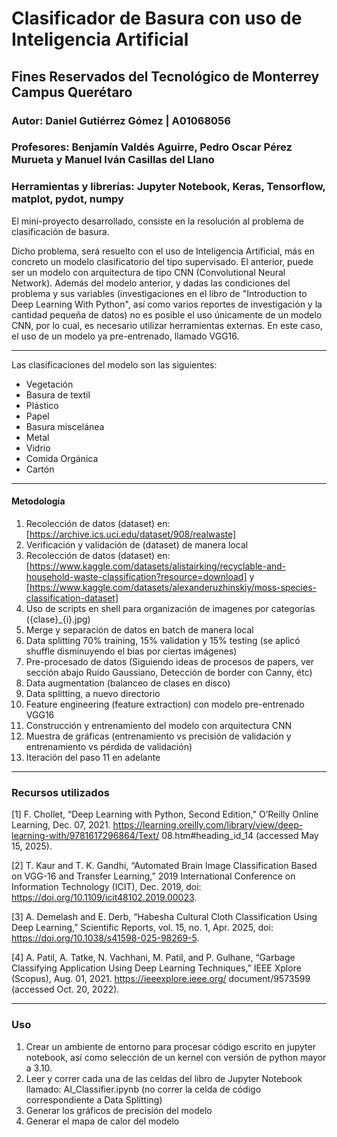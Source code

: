 # Clasificador de Basura con uso de Inteligencia Artificial
## Fines Reservados del Tecnológico de Monterrey Campus Querétaro

### Autor: Daniel Gutiérrez Gómez | A01068056
### Profesores: Benjamín Valdés Aguirre, Pedro Oscar Pérez Murueta y Manuel Iván Casillas del Llano
### Herramientas y librerías: Jupyter Notebook, Keras, Tensorflow, matplot, pydot, numpy

El mini-proyecto desarrollado, consiste en la resolución al problema de clasificación de basura.

Dicho problema, será resuelto con el uso de Inteligencia Artificial, más en concreto un modelo clasificatorio del tipo supervisado.
El anterior, puede ser un modelo con arquitectura de tipo CNN (Convolutional Neural Network). Además del modelo anterior, y dadas
las condiciones del problema y sus variables (investigaciones en el libro de "Introduction to Deep Learning With Python", así como varios reportes de investigación y la cantidad pequeña de datos)
no es posible el uso únicamente de un modelo CNN, por lo cual, es necesario utilizar herramientas externas. En este caso, el uso de un modelo ya pre-entrenado, llamado VGG16.

---
Las clasificaciones del modelo son las siguientes:
* Vegetación
* Basura de textil
* Plástico
* Papel
* Basura miscelánea
* Metal
* Vidrio
* Comida Orgánica
* Cartón

---
#### Metodología
1. Recolección de datos (dataset) en: [https://archive.ics.uci.edu/dataset/908/realwaste]
2. Verificación y validación de (dataset) de manera local
3. Recolección de datos (dataset) en: [https://www.kaggle.com/datasets/alistairking/recyclable-and-household-waste-classification?resource=download] y [https://www.kaggle.com/datasets/alexanderuzhinskiy/moss-species-classification-dataset]
4. Uso de scripts en shell para organización de imagenes por categorías ({clase}_{i}.jpg)
5. Merge y separación de datos en batch de manera local
6. Data splitting 70% training, 15% validation y 15% testing (se aplicó shuffle disminuyendo el bias por ciertas imágenes)
7. Pre-procesado de datos (Siguiendo ideas de procesos de papers, ver sección abajo Ruido Gaussiano, Detección de border con Canny, étc)
8. Data augmentation (balanceo de clases en disco)
9. Data splitting, a nuevo directorio
10. Feature engineering (feature extraction) con modelo pre-entrenado VGG16
11. Construcción y entrenamiento del modelo con arquitectura CNN
12. Muestra de gráficas (entrenamiento vs precisión de validación y entrenamiento vs pérdida de validación)
13. Iteración del paso 11 en adelante

---
### Recursos utilizados
[1] F. Chollet, “Deep Learning with Python, Second Edition,” O’Reilly Online Learning, Dec.
 07, 2021. https://learning.oreilly.com/library/view/deep-learning-with/9781617296864/Text/
 08.htm#heading_id_14 (accessed May 15, 2025).

[2] T. Kaur and T. K. Gandhi, “Automated Brain Image Classification Based on VGG-16 and
 Transfer Learning,” 2019 International Conference on Information Technology (ICIT), 
 Dec. 2019, doi: https://doi.org/10.1109/icit48102.2019.00023.

[3] A. Demelash and E. Derb, “Habesha Cultural Cloth Classification Using Deep Learning,”
 Scientific Reports, vol. 15, no. 1, Apr. 2025, doi: https://doi.org/10.1038/s41598-025-98269-5.

[4] A. Patil, A. Tatke, N. Vachhani, M. Patil, and P. Gulhane, “Garbage Classifying Application 
Using Deep Learning Techniques,” IEEE Xplore (Scopus), Aug. 01, 2021. https://ieeexplore.ieee.org/
document/9573599 (accessed Oct. 20, 2022).

---

### Uso
1. Crear un ambiente de entorno para procesar código escrito en jupyter notebook, así como selección de un kernel con versión de python mayor a 3.10.
2. Leer y correr cada una de las celdas del libro de Jupyter Notebook llamado: AI_Classifier.ipynb (no correr la celda de código correspondiente a Data Splitting)
3. Generar los gráficos de precisión del modelo
4. Generar el mapa de calor del modelo